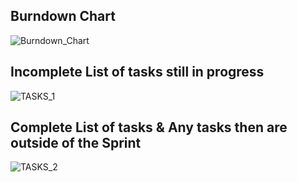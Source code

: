 
  ## Burndown Chart
  ![Burndown_Chart](https://user-images.githubusercontent.com/89010606/130329875-f2e5329e-f9f2-4091-af44-c1bbe0d764e2.png)
  
  ## Incomplete List of tasks still in progress
  ![TASKS_1](https://user-images.githubusercontent.com/89010606/130329883-08725910-b182-4239-b002-58646e2666f0.png)
  
  ## Complete List of tasks & Any tasks then are outside of the Sprint
  ![TASKS_2](https://user-images.githubusercontent.com/89010606/130329890-58572d5b-76f5-450a-9186-b52a89194f2e.png)




